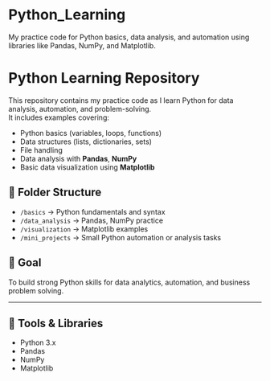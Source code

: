 # Python_Learning
My practice code for Python basics, data analysis, and automation using libraries like Pandas, NumPy, and Matplotlib.

# Python Learning Repository

This repository contains my practice code as I learn Python for data analysis, automation, and problem-solving.  
It includes examples covering:

- Python basics (variables, loops, functions)
- Data structures (lists, dictionaries, sets)
- File handling
- Data analysis with **Pandas**, **NumPy**
- Basic data visualization using **Matplotlib**

## 📂 Folder Structure

- `/basics` → Python fundamentals and syntax  
- `/data_analysis` → Pandas, NumPy practice  
- `/visualization` → Matplotlib examples  
- `/mini_projects` → Small Python automation or analysis tasks  



## 🚀 Goal
To build strong Python skills for data analytics, automation, and business problem solving.

---

## 📌 Tools & Libraries
- Python 3.x
- Pandas
- NumPy
- Matplotlib
